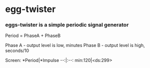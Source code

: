 # egg-twister


### eggs-twister is a simple periodic signal generator

Period = PhaseA + PhaseB

Phase A - output level is low, minutes
Phase B - output level is high, seconds/10

Screen:
*Period|*Impulse
--:|:--:
min:120|\<ds:299\>
